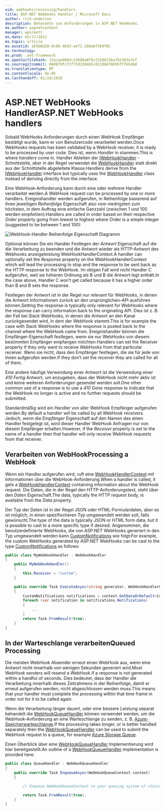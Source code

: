 ```yaml
---
uid: webhooks/receiving/handlers
title: ASP.NET WebHooks Handler | Microsoft Docs
author: rick-anderson
description: Behandeln von Anforderungen in ASP.NET WebHooks.
ms.author: aspnetcontent
manager: wpickett
ms.date: 01/17/2012
ms.topic: article
ms.assetid: a55b0d20-9c90-4bd3-a471-20da6f569f0c
ms.technology: 
ms.prod: .net-framework
ms.openlocfilehash: 12acae0883c12698a8f9c2150623ba792303e7ef
ms.sourcegitcommit: 060879fcf3f73d2366b5c811986f8695fff65db8
ms.translationtype: MT
ms.contentlocale: de-DE
ms.lasthandoff: 01/24/2018
---
```

# <a name="aspnet-webhooks-handlers"></a><span data-ttu-id="85504-103">ASP.NET WebHooks Handler</span><span class="sxs-lookup"><span data-stu-id="85504-103">ASP.NET WebHooks handlers</span></span>

<span data-ttu-id="85504-104">Sobald WebHooks Anforderungen durch einen WebHook Empfänger bestätigt wurde, kann er von Benutzercode verarbeitet werden.</span><span class="sxs-lookup"><span data-stu-id="85504-104">Once WebHooks requests has been validated by a WebHook receiver, it is ready to be processed by user code.</span></span> <span data-ttu-id="85504-105">Dies ist, wenn *Handler* in stammen.</span><span class="sxs-lookup"><span data-stu-id="85504-105">This is where *handlers* come in.</span></span> <span data-ttu-id="85504-106">Handler Ableiten der [IWebHookHandler](https://github.com/aspnet/WebHooks/blob/master/src/Microsoft.AspNet.WebHooks.Receivers/WebHooks/WebHookHandler.cs) -Schnittstelle, aber in der Regel verwendet die [WebHookHandler](https://github.com/aspnet/WebHooks/blob/master/src/Microsoft.AspNet.WebHooks.Receivers/WebHooks/WebHookHandler.cs) statt direkt aus der Schnittstelle abgeleitete Klasse.</span><span class="sxs-lookup"><span data-stu-id="85504-106">Handlers derive from the [IWebHookHandler](https://github.com/aspnet/WebHooks/blob/master/src/Microsoft.AspNet.WebHooks.Receivers/WebHooks/WebHookHandler.cs) interface but typically uses the [WebHookHandler](https://github.com/aspnet/WebHooks/blob/master/src/Microsoft.AspNet.WebHooks.Receivers/WebHooks/WebHookHandler.cs) class instead of deriving directly from the interface.</span></span>

<span data-ttu-id="85504-107">Eine WebHook-Anforderung kann durch eine oder mehrere Handler verarbeitet werden.</span><span class="sxs-lookup"><span data-stu-id="85504-107">A WebHook request can be processed by one or more handlers.</span></span> <span data-ttu-id="85504-108">Ereignishandler werden aufgerufen, in Reihenfolge basierend auf ihren jeweiligen *Reihenfolge* Eigenschaft also vom niedrigsten zum höchsten, in dem Auftrag eine einfache Ganzzahl (zwischen 1 und 100 werden empfohlen):</span><span class="sxs-lookup"><span data-stu-id="85504-108">Handlers are called in order based on their respective *Order* property going from lowest to highest where Order is a simple integer (suggested to be between 1 and 100):</span></span>

![WebHook-Handler Reihenfolge Eigenschaft Diagramm](_static/Handlers.png)

<span data-ttu-id="85504-110">Optional können Sie ein Handler Festlegen der *Antwort* Eigenschaft auf die die Verarbeitung zu beenden und die Antwort wieder als HTTP-Antwort des Webhooks anzeigeleistung WebHookHandlerContext.</span><span class="sxs-lookup"><span data-stu-id="85504-110">A handler can optionally set the *Response* property on the WebHookHandlerContext which will lead the processing to stop and the response to be sent back as the HTTP response to the WebHook.</span></span> <span data-ttu-id="85504-111">Im obigen Fall wird nicht Handler C aufgerufen, weil sie höheren Ordnung als B und B die Antwort legt enthält.</span><span class="sxs-lookup"><span data-stu-id="85504-111">In the case above, Handler C won’t get called because it has a higher order than B and B sets the response.</span></span>

<span data-ttu-id="85504-112">Festlegen der Antwort ist in der Regel nur relevant für WebHooks, in denen die Antwort Informationen zurück an den ursprünglichen-API ausführen können.</span><span class="sxs-lookup"><span data-stu-id="85504-112">Setting the response is typically only relevant for WebHooks where the response can carry information back to the originating API.</span></span> <span data-ttu-id="85504-113">Dies ist z. B. der Fall bei Slack WebHooks, in denen die Antwort an den Kanal zurückgesendet wird, in dem der WebHook stammt.</span><span class="sxs-lookup"><span data-stu-id="85504-113">This is for example the case with Slack WebHooks where the response is posted back to the channel where the WebHook came from.</span></span> <span data-ttu-id="85504-114">Ereignishandler können die Empfänger-Eigenschaft festlegen, wenn sie nur WebHooks von diesem bestimmten Empfänger empfangen möchten.</span><span class="sxs-lookup"><span data-stu-id="85504-114">Handlers can set the Receiver property if they only want to receive WebHooks from that particular receiver.</span></span> <span data-ttu-id="85504-115">Wenn sie nicht, dass den Empfänger festlegen, die sie für jede von ihnen aufgerufen werden.</span><span class="sxs-lookup"><span data-stu-id="85504-115">If they don’t set the receiver they are called for all of them.</span></span>

<span data-ttu-id="85504-116">Eine andere häufige Verwendung einer Antwort ist die Verwendung einer *410 Fertig* Antwort, um anzugeben, dass der WebHook nicht mehr aktiv ist und keine weiteren Anforderungen gesendet werden soll.</span><span class="sxs-lookup"><span data-stu-id="85504-116">One other common use of a response is to use a *410 Gone* response to indicate that the WebHook no longer is active and no further requests should be submitted.</span></span>

<span data-ttu-id="85504-117">Standardmäßig wird ein Handler von aller WebHook Empfänger aufgerufen werden.</span><span class="sxs-lookup"><span data-stu-id="85504-117">By default a handler will be called by all WebHook receivers.</span></span> <span data-ttu-id="85504-118">Jedoch, wenn die *Empfänger* Eigenschaft auf den Namen des einen Handler festgelegt ist, wird dieser Handler WebHook Anfragen nur von diesem Empfänger erhalten.</span><span class="sxs-lookup"><span data-stu-id="85504-118">However, if the *Receiver* property is set to the name of a handler then that handler will only receive WebHook requests from that receiver.</span></span>

## <a name="processing-a-webhook"></a><span data-ttu-id="85504-119">Verarbeiten von WebHook</span><span class="sxs-lookup"><span data-stu-id="85504-119">Processing a WebHook</span></span>

<span data-ttu-id="85504-120">Wenn ein Handler aufgerufen wird, ruft eine [WebHookHandlerContext](https://github.com/aspnet/WebHooks/blob/master/src/Microsoft.AspNet.WebHooks.Receivers/WebHooks/WebHookHandlerContext.cs) mit Informationen über die WebHook-Anforderung.</span><span class="sxs-lookup"><span data-stu-id="85504-120">When a handler is called, it gets a [WebHookHandlerContext](https://github.com/aspnet/WebHooks/blob/master/src/Microsoft.AspNet.WebHooks.Receivers/WebHooks/WebHookHandlerContext.cs) containing information about the WebHook request.</span></span> <span data-ttu-id="85504-121">Die Daten, die in der Regel den HTTP-Anforderungstext, steht über den *Daten* Eigenschaft.</span><span class="sxs-lookup"><span data-stu-id="85504-121">The data, typically the HTTP request body, is available from the *Data* property.</span></span>

<span data-ttu-id="85504-122">Der Typ der Daten ist in der Regel JSON oder HTML-Formulardaten, aber es ist möglich, in einen spezifischeren Typ umgewandelt werden soll, falls gewünscht.</span><span class="sxs-lookup"><span data-stu-id="85504-122">The type of the data is typically JSON or HTML form data, but it is possible to cast to a more specific type if desired.</span></span> <span data-ttu-id="85504-123">Angenommen, die benutzerdefinierte WebHooks, die von ASP.NET WebHooks generiert in den Typ umgewandelt werden kann [CustomNotifications](https://github.com/aspnet/WebHooks/blob/master/src/Microsoft.AspNet.WebHooks.Receivers.Custom/WebHooks/CustomNotifications.cs) wie folgt:</span><span class="sxs-lookup"><span data-stu-id="85504-123">For example, the custom WebHooks generated by ASP.NET WebHooks can be cast to the type [CustomNotifications](https://github.com/aspnet/WebHooks/blob/master/src/Microsoft.AspNet.WebHooks.Receivers.Custom/WebHooks/CustomNotifications.cs) as follows:</span></span>

```csharp
public class MyWebHookHandler : WebHookHandler
{
    public MyWebHookHandler()
    {
        this.Receiver = "custom";
    }

    public override Task ExecuteAsync(string generator, WebHookHandlerContext context)
    {
        CustomNotifications notifications = context.GetDataOrDefault<CustomNotifications>();
        foreach (var notification in notifications.Notifications)
        {
            ...
        }
        return Task.FromResult(true);
    }
}
```

  ## <a name="queued-processing"></a><span data-ttu-id="85504-124">In der Warteschlange verarbeiten</span><span class="sxs-lookup"><span data-stu-id="85504-124">Queued Processing</span></span>

<span data-ttu-id="85504-125">Die meisten WebHook Absender erneut einen WebHook aus, wenn eine Antwort nicht innerhalb von wenigen Sekunden generiert wird.</span><span class="sxs-lookup"><span data-stu-id="85504-125">Most WebHook senders will resend a WebHook if a response is not generated within a handful of seconds.</span></span> <span data-ttu-id="85504-126">Dies bedeutet, dass der Handler die Verarbeitung innerhalb dieses Zeitrahmens in der Reihenfolge, damit er erneut aufgerufen werden, nicht abgeschlossen werden muss.</span><span class="sxs-lookup"><span data-stu-id="85504-126">This means that your handler must complete the processing within that time frame in order not for it to be called again.</span></span>

<span data-ttu-id="85504-127">Wenn die Verarbeitung länger dauert, oder eine bessere Leistung separat behandelt die [WebHookQueueHandler](https://github.com/aspnet/WebHooks/blob/master/src/Microsoft.AspNet.WebHooks.Receivers/WebHooks/WebHookQueueHandler.cs) können verwendet werden, um die WebHook-Anforderung an eine Warteschlange zu senden, z. B. [Azure-Speicherwarteschlange](https://msdn.microsoft.com/library/azure/dd179353.aspx).</span><span class="sxs-lookup"><span data-stu-id="85504-127">If the processing takes longer, or is better handled separately then the [WebHookQueueHandler](https://github.com/aspnet/WebHooks/blob/master/src/Microsoft.AspNet.WebHooks.Receivers/WebHooks/WebHookQueueHandler.cs) can be used to submit the WebHook request to a queue, for example [Azure Storage Queue](https://msdn.microsoft.com/library/azure/dd179353.aspx).</span></span>

<span data-ttu-id="85504-128">Einen Überblick über eine [WebHookQueueHandler](https://github.com/aspnet/WebHooks/blob/master/src/Microsoft.AspNet.WebHooks.Receivers/WebHooks/WebHookQueueHandler.cs) Implementierung wird hier bereitgestellt:</span><span class="sxs-lookup"><span data-stu-id="85504-128">An outline of a [WebHookQueueHandler](https://github.com/aspnet/WebHooks/blob/master/src/Microsoft.AspNet.WebHooks.Receivers/WebHooks/WebHookQueueHandler.cs) implementation is provided here:</span></span>

```csharp
public class QueueHandler : WebHookQueueHandler
{
    public override Task EnqueueAsync(WebHookQueueContext context)
    {

        // Enqueue WebHookQueueContext to your queuing system of choice

        return Task.FromResult(true);
    }
}
```
